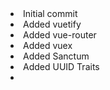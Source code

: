 <li>Initial commit</li>
<li>Added vuetify</li>
<li>Added vue-router</li>
<li>Added vuex</li>
<li>Added Sanctum</li>
<li>Added UUID Traits</li>
<li></li>
